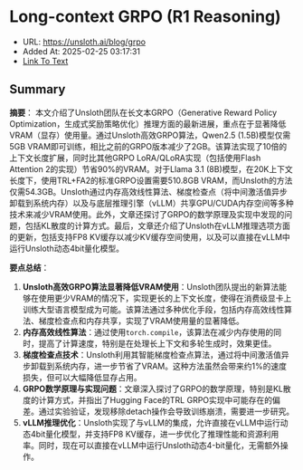 # Long-context GRPO (R1 Reasoning)
- URL: https://unsloth.ai/blog/grpo
- Added At: 2025-02-25 03:17:31
- [Link To Text](2025-02-25-long-context-grpo-(r1-reasoning)_raw.md)

## Summary
**摘要**：
本文介绍了Unsloth团队在长文本GRPO（Generative Reward Policy Optimization，生成式奖励策略优化）推理方面的最新进展，重点在于显著降低VRAM（显存）使用量。通过Unsloth高效GRPO算法，Qwen2.5 (1.5B)模型仅需5GB VRAM即可训练，相比之前的GRPO版本减少了2GB。该算法实现了10倍的上下文长度扩展，同时比其他GRPO LoRA/QLoRA实现（包括使用Flash Attention 2的实现）节省90%的VRAM。对于Llama 3.1 (8B)模型，在20K上下文长度下，使用TRL+FA2的标准GRPO设置需要510.8GB VRAM，而Unsloth的方法仅需54.3GB。Unsloth通过内存高效线性算法、梯度检查点（将中间激活值异步卸载到系统内存）以及与底层推理引擎（vLLM）共享GPU/CUDA内存空间等多种技术来减少VRAM使用。此外，文章还探讨了GRPO的数学原理及实现中发现的问题，包括KL散度的计算方式。最后，文章还介绍了Unsloth在vLLM推理选项方面的更新，包括支持FP8 KV缓存以减少KV缓存空间使用，以及可以直接在vLLM中运行Unsloth动态4bit量化模型。

**要点总结**：

1.  **Unsloth高效GRPO算法显著降低VRAM使用**：Unsloth团队提出的新算法能够在使用更少VRAM的情况下，实现更长的上下文长度，使得在消费级显卡上训练大型语言模型成为可能。该算法通过多种优化手段，包括内存高效线性算法、梯度检查点和内存共享，实现了VRAM使用量的显著降低。
2.  **内存高效线性算法**：通过使用`torch.compile`，该算法在减少内存使用的同时，提高了计算速度，特别是在处理长上下文和多轮生成时，效果更佳。
3.  **梯度检查点技术**：Unsloth利用其智能梯度检查点算法，通过将中间激活值异步卸载到系统内存，进一步节省了VRAM。这种方法虽然会带来约1%的速度损失，但可以大幅降低显存占用。
4.  **GRPO数学原理与实现问题**：文章深入探讨了GRPO的数学原理，特别是KL散度的计算方式，并指出了Hugging Face的TRL GRPO实现中可能存在的偏差。通过实验验证，发现移除detach操作会导致训练崩溃，需要进一步研究。
5.   **vLLM推理优化**：Unsloth实现了与vLLM的集成，允许直接在vLLM中运行动态4bit量化模型，并支持FP8 KV缓存，进一步优化了推理性能和资源利用率。同时，现在可以直接在vLLM中运行Unsloth动态4-bit量化，无需额外操作。
